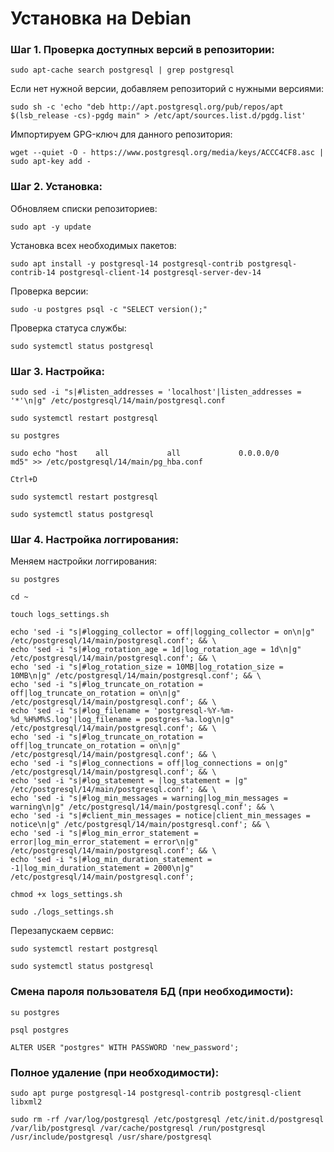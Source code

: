 # Установка на Debian

### Шаг 1. Проверка доступных версий в репозитории:

``sudo apt-cache search postgresql | grep postgresql``

Если нет нужной версии, добавляем репозиторий с нужными версиями:

```
sudo sh -c 'echo "deb http://apt.postgresql.org/pub/repos/apt $(lsb_release -cs)-pgdg main" > /etc/apt/sources.list.d/pgdg.list'
```

Импортируем GPG-ключ для данного репозитория:

```
wget --quiet -O - https://www.postgresql.org/media/keys/ACCC4CF8.asc | sudo apt-key add -
```

### Шаг 2. Установка:

Обновляем списки репозиториев:

``sudo apt -y update``

Установка всех необходимых пакетов:

``sudo apt install -y postgresql-14 postgresql-contrib postgresql-contrib-14 postgresql-client-14 postgresql-server-dev-14``

Проверка версии:

``sudo -u postgres psql -c "SELECT version();"``

Проверка статуса службы:

``sudo systemctl status postgresql``

### Шаг 3. Настройка:

```
sudo sed -i "s|#listen_addresses = 'localhost'|listen_addresses = '*'\n|g" /etc/postgresql/14/main/postgresql.conf
```

``sudo systemctl restart postgresql``

``su postgres``

```
sudo echo "host    all             all             0.0.0.0/0                  md5" >> /etc/postgresql/14/main/pg_hba.conf
```

``Ctrl+D``

``sudo systemctl restart postgresql``

``sudo systemctl status postgresql``

### Шаг 4. Настройка логгирования:

Меняем настройки логгирования:

``su postgres``

``cd ~``

``touch logs_settings.sh``

```
echo 'sed -i "s|#logging_collector = off|logging_collector = on\n|g" /etc/postgresql/14/main/postgresql.conf'; && \
echo 'sed -i "s|#log_rotation_age = 1d|log_rotation_age = 1d\n|g" /etc/postgresql/14/main/postgresql.conf'; && \
echo 'sed -i "s|#log_rotation_size = 10MB|log_rotation_size = 10MB\n|g" /etc/postgresql/14/main/postgresql.conf'; && \
echo 'sed -i "s|#log_truncate_on_rotation = off|log_truncate_on_rotation = on\n|g" /etc/postgresql/14/main/postgresql.conf'; && \
echo 'sed -i "s|#log_filename = 'postgresql-%Y-%m-%d_%H%M%S.log'|log_filename = postgres-%a.log\n|g" /etc/postgresql/14/main/postgresql.conf'; && \
echo 'sed -i "s|#log_truncate_on_rotation = off|log_truncate_on_rotation = on\n|g" /etc/postgresql/14/main/postgresql.conf'; && \
echo 'sed -i "s|#log_connections = off|log_connections = on|g" /etc/postgresql/14/main/postgresql.conf'; && \
echo 'sed -i "s|#log_statement = |log_statement = |g" /etc/postgresql/14/main/postgresql.conf'; && \
echo 'sed -i "s|#log_min_messages = warning|log_min_messages = warning\n|g" /etc/postgresql/14/main/postgresql.conf'; && \
echo 'sed -i "s|#client_min_messages = notice|client_min_messages = notice\n|g" /etc/postgresql/14/main/postgresql.conf'; && \
echo 'sed -i "s|#log_min_error_statement = error|log_min_error_statement = error\n|g" /etc/postgresql/14/main/postgresql.conf'; && \
echo 'sed -i "s|#log_min_duration_statement = -1|log_min_duration_statement = 2000\n|g" /etc/postgresql/14/main/postgresql.conf';
```

``chmod +x logs_settings.sh``

``sudo ./logs_settings.sh``

Перезапускаем сервис:

``sudo systemctl restart postgresql``

``sudo systemctl status postgresql``
### Смена пароля пользователя БД (при необходимости):

``su postgres``

``psql postgres``

```
ALTER USER "postgres" WITH PASSWORD 'new_password';
```

### Полное удаление (при необходимости):

```
sudo apt purge postgresql-14 postgresql-contrib postgresql-client libxml2
```

```
sudo rm -rf /var/log/postgresql /etc/postgresql /etc/init.d/postgresql /var/lib/postgresql /var/cache/postgresql /run/postgresql /usr/include/postgresql /usr/share/postgresql
```

